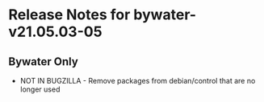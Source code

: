 
# Release Notes for bywater-v21.05.03-05

## Bywater Only

- NOT IN BUGZILLA - Remove packages from debian/control that are no longer used


